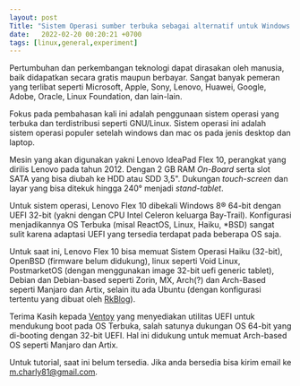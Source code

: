 ```yaml
---
layout: post
Title: "Sistem Operasi sumber terbuka sebagai alternatif untuk Windows dan MacOs pada Lenovo IdeaPad Flex 10."
date:   2022-02-20 00:20:21 +0700
tags: [linux,general,experiment]
---
```


Pertumbuhan dan perkembangan teknologi dapat dirasakan oleh manusia, baik didapatkan secara gratis maupun berbayar. Sangat banyak pemeran yang terlibat seperti Microsoft, Apple, Sony, Lenovo, Huawei, Google, Adobe, Oracle, Linux Foundation, dan lain-lain.

Fokus pada pembahasan kali ini adalah penggunaan sistem operasi yang terbuka dan terdistribusi seperti GNU/Linux. Sistem operasi ini adalah sistem operasi populer setelah windows dan mac os pada jenis desktop dan laptop.

Mesin yang akan digunakan yakni Lenovo IdeaPad Flex 10, perangkat yang dirilis Lenovo pada tahun 2012. Dengan 2 GB RAM *On-Board* serta slot SATA yang bisa diubah ke HDD atau SDD 3,5". Dukungan *touch-screen* dan layar yang bisa ditekuk hingga 240° menjadi *stand-tablet*.

Untuk sistem operasi, Lenovo Flex 10 dibekali Windows 8® 64-bit dengan UEFI 32-bit (yakni dengan CPU Intel Celeron keluarga Bay-Trail). Konfigurasi menjadikannya OS Terbuka (misal ReactOS, Linux, Haiku, *BSD) sangat sulit karena adaptasi UEFI yang tersedia terdapat pada beberapa OS saja.

Untuk saat ini, Lenovo Flex 10 bisa memuat Sistem Operasi Haiku (32-bit), OpenBSD (firmware belum didukung), linux seperti Void Linux, PostmarketOS (dengan menggunakan image 32-bit uefi generic tablet), Debian dan Debian-based seperti Zorin, MX, Arch(?) dan Arch-Based seperti Manjaro dan Artix, selain itu ada Ubuntu (dengan konfigurasi tertentu yang dibuat oleh [RkBlog](https://rkblog.dev/posts/pc-hardware/how-cool-lenovo-flex-10-netbook-and-how-install-linux-32-bit-uefi-system/)).

Terima Kasih kepada [Ventoy](https://www.ventoy.net/en/index.html) yang menyediakan utilitas UEFI untuk mendukung boot pada OS Terbuka, salah satunya dukungan OS 64-bit yang di-booting dengan 32-bit UEFI. Hal ini didukung untuk memuat Arch-based OS seperti Manjaro dan Artix.

Untuk tutorial, saat ini belum tersedia. Jika anda bersedia bisa kirim email ke m.charly81@gmail.com.

